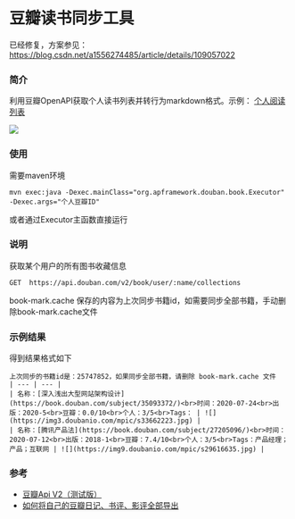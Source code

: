 # 豆瓣读书同步工具

已经修复，方案参见：https://blog.csdn.net/a1556274485/article/details/109057022

### 简介

利用豆瓣OpenAPI获取个人读书列表并转行为markdown格式。示例： [个人阅读列表](http://apframework.com/pages/read)

![](http://skblog.duiduiche.com/ecfa7fc1b6fb3524f4ba409a17c555cd.jpg)

### 使用

需要maven环境

```
mvn exec:java -Dexec.mainClass="org.apframework.douban.book.Executor" -Dexec.args="个人豆瓣ID"
```

或者通过Executor主函数直接运行

### 说明

获取某个用户的所有图书收藏信息


```
GET  https://api.douban.com/v2/book/user/:name/collections
```

book-mark.cache 保存的内容为上次同步书籍id，如需要同步全部书籍，手动删除book-mark.cache文件

### 示例结果

得到结果格式如下

```
上次同步的书籍id是：25747852，如果同步全部书籍，请删除 book-mark.cache 文件
| --- | --- |
| 名称：[深入浅出大型网站架构设计](https://book.douban.com/subject/35093372/)<br>时间：2020-07-24<br>出版：2020-5<br>豆瓣：0.0/10<br>个人：3/5<br>Tags： | ![](https://img3.doubanio.com/mpic/s33662223.jpg) |
| 名称：[腾讯产品法](https://book.douban.com/subject/27205096/)<br>时间：2020-07-12<br>出版：2018-1<br>豆瓣：7.4/10<br>个人：3/5<br>Tags：产品经理；产品；互联网 | ![](https://img9.doubanio.com/mpic/s29616635.jpg) |
```

### 参考
* [豆瓣Api V2（测试版）](https://developers.douban.com/wiki/?title=api_v2)
* [如何将自己的豆瓣日记、书评、影评全部导出](https://www.zhihu.com/question/25868709)

